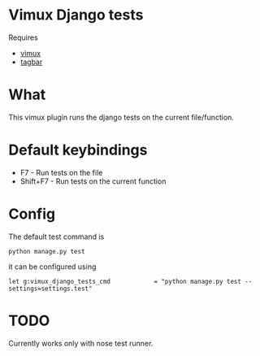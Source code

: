 # Vimux Django tests

Requires

* [vimux](https://github.com/benmills/vimux)
* [tagbar](https://github.com/majutsushi/tagbar)

# What

This vimux plugin runs the django tests on the current file/function.

# Default keybindings

* F7 - Run tests on the file
* Shift+F7 - Run tests on the current function

# Config

The default test command is

    python manage.py test

it can be configured using

    let g:vimux_django_tests_cmd            = "python manage.py test --settings=settings.test"


# TODO

Currently works only with nose test runner.
